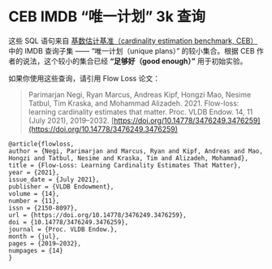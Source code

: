 # CEB IMDB “唯一计划” 3k 查询

这些 SQL 语句来自 [基数估计基准（cardinality estimation benchmark, CEB）](https://github.com/learnedsystems/CEB) 中的 IMDB 查询子集 —— “唯一计划（unique plans）” 的较小集合。根据 CEB 作者的说法，这个较小的集合已经 **“足够好（good enough）”** 用于初始实验。

如果你使用这些查询，请引用 Flow Loss 论文：

> Parimarjan Negi, Ryan Marcus, Andreas Kipf, Hongzi Mao, Nesime Tatbul, Tim Kraska, and Mohammad Alizadeh. 2021. Flow-loss: learning cardinality estimates that matter. Proc. VLDB Endow. 14, 11 (July 2021), 2019–2032. [https://doi.org/10.14778/3476249.3476259](https://doi.org/10.14778/3476249.3476259)

```
@article{flowloss,
author = {Negi, Parimarjan and Marcus, Ryan and Kipf, Andreas and Mao, Hongzi and Tatbul, Nesime and Kraska, Tim and Alizadeh, Mohammad},
title = {Flow-Loss: Learning Cardinality Estimates That Matter},
year = {2021},
issue_date = {July 2021},
publisher = {VLDB Endowment},
volume = {14},
number = {11},
issn = {2150-8097},
url = {https://doi.org/10.14778/3476249.3476259},
doi = {10.14778/3476249.3476259},
journal = {Proc. VLDB Endow.},
month = {jul},
pages = {2019–2032},
numpages = {14}
}
```

